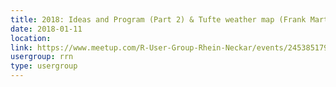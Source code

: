 ```yaml
---
title: 2018: Ideas and Program (Part 2) & Tufte weather map (Frank Martin)
date: 2018-01-11
location: 
link: https://www.meetup.com/R-User-Group-Rhein-Neckar/events/245385179/
usergroup: rrn
type: usergroup
---
```

